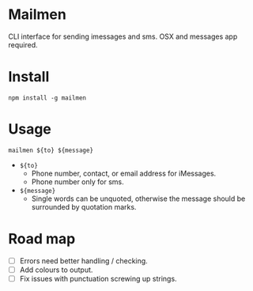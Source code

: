 # Mailmen

CLI interface for sending imessages and sms. OSX and messages app required.

# Install

`npm install -g mailmen`

# Usage

`mailmen ${to} ${message}`

- `${to}`
    - Phone number, contact, or email address for iMessages.
    - Phone number only for sms.
- `${message}`
    - Single words can be unquoted, otherwise the message should be surrounded by quotation marks.

# Road map

- [ ] Errors need better handling / checking.
- [ ] Add colours to output.
- [ ] Fix issues with punctuation screwing up strings.
